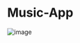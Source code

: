 # Music-App
![image](https://github.com/Codebutproblem/Music-App/assets/127370973/f8390aab-3bfa-4c0a-a50f-02efd25063f4)
